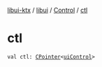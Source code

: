 [libui-ktx](../../index.md) / [libui](../index.md) / [Control](index.md) / [ctl](./ctl.md)

# ctl

`val ctl: `[`CPointer`](../../kotlinx.cinterop/-c-pointer/index.md)`<`[`uiControl`](../ui-control/index.md)`>`